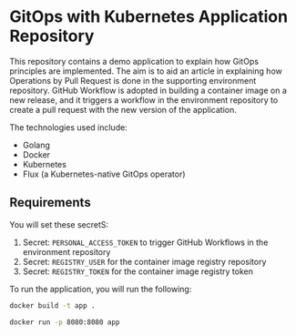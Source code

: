 # GitOps with Kubernetes Application Repository
This repository contains a demo application to explain how GitOps principles are implemented. The aim is to aid
an article in explaining how Operations by Pull Request is done in the supporting environment repository.
GitHub Workflow is adopted in building a container image on a new release, and it triggers a workflow in
the environment repository to create a pull request with the new version of the application.

The technologies used include:
- Golang
- Docker
- Kubernetes
- Flux (a Kubernetes-native GitOps operator)

## Requirements
You will set these secretS:
1. Secret: ```PERSONAL_ACCESS_TOKEN``` to trigger GitHub Workflows in the environment repository
2. Secret: ```REGISTRY_USER``` for the container image registry repository
3. Secret: ```REGISTRY_TOKEN``` for the container image registry token

To run the application, you will run the following:
```bash
docker build -t app .

docker run -p 8080:8080 app
```